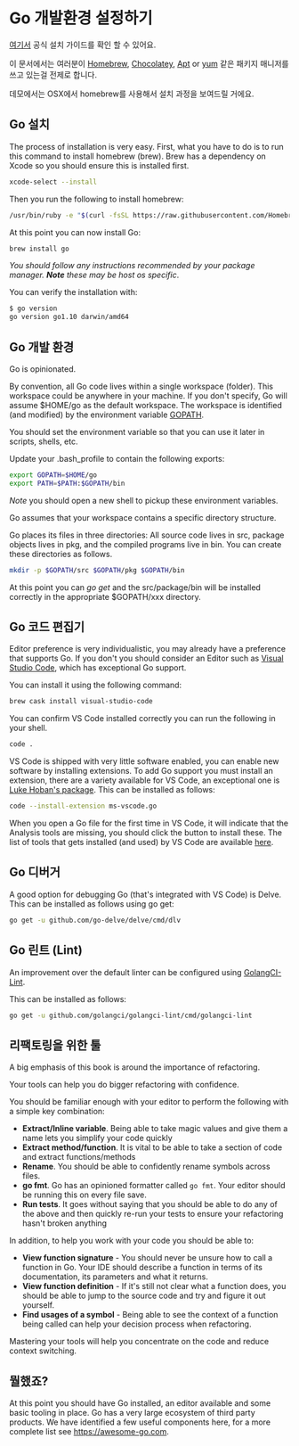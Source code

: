 <!-- # Install Go, set up environment for productivity -->
# Go 개발환경 설정하기

<!-- The official installation instructions for Go are available [here](https://golang.org/doc/install). -->
[여기서](https://golang.org/doc/install) 공식 설치 가이드를 확인 할 수 있어요.

<!-- This guide will assume that you are using a package manager for e.g. [Homebrew](https://brew.sh), [Chocolatey](https://chocolatey.org), [Apt](https://help.ubuntu.com/community/AptGet/Howto) or [yum](https://access.redhat.com/solutions/9934). -->
이 문서에서는 여러분이 [Homebrew](https://brew.sh), [Chocolatey](https://chocolatey.org), [Apt](https://help.ubuntu.com/community/AptGet/Howto) or [yum](https://access.redhat.com/solutions/9934) 같은 패키지 매니저를 쓰고 있는걸 전제로 합니다.

<!-- For demonstration purposes we will show the installation procedure for OSX using Homebrew. -->
데모에서는 OSX에서 homebrew를 사용해서 설치 과정을 보여드릴 거에요.

<!-- ## Installation -->
## Go 설치 

The process of installation is very easy. First, what you have to do is to run this command to install homebrew (brew). Brew has a dependency on Xcode so you should ensure this is installed first.

```sh
xcode-select --install
```

Then you run the following to install homebrew:

```sh
/usr/bin/ruby -e "$(curl -fsSL https://raw.githubusercontent.com/Homebrew/install/master/install)"
```

At this point you can now install Go:

```sh
brew install go
```

*You should follow any instructions recommended by your package manager. **Note** these may be host os specific*.

You can verify the installation with:

```sh
$ go version
go version go1.10 darwin/amd64
```

<!-- ## Go Environment -->
## Go 개발 환경

Go is opinionated.

By convention, all Go code lives within a single workspace (folder). This workspace could be anywhere in your machine. If you don't specify, Go will assume $HOME/go as the default workspace. The workspace is identified (and modified) by the environment variable [GOPATH](https://golang.org/cmd/go/#hdr-GOPATH_environment_variable).

You should set the environment variable so that you can use it later in scripts, shells, etc.

Update your .bash_profile to contain the following exports:

```sh
export GOPATH=$HOME/go
export PATH=$PATH:$GOPATH/bin
```

*Note* you should open a new shell to pickup these environment variables.

Go assumes that your workspace contains a specific directory structure.

Go places its files in three directories: All source code lives in src, package objects lives in pkg, and the compiled programs live in bin. You can create these directories as follows.

```sh
mkdir -p $GOPATH/src $GOPATH/pkg $GOPATH/bin
```

At this point you can _go get_ and the src/package/bin will be installed correctly in the appropriate $GOPATH/xxx directory.

<!-- ## Go Editor -->
## Go 코드 편집기

Editor preference is very individualistic, you may already have a preference that supports Go. If you don't you should consider an Editor such as [Visual Studio Code](https://code.visualstudio.com), which has exceptional Go support.

You can install it using the following command:

```sh
brew cask install visual-studio-code
```

You can confirm VS Code installed correctly you can run the following in your shell.

```sh
code .
```

VS Code is shipped with very little software enabled, you can enable new software by installing extensions. To add Go support you must install an extension, there are a variety available for VS Code, an exceptional one is [Luke Hoban's package](https://github.com/Microsoft/vscode-go). This can be installed as follows:

```sh
code --install-extension ms-vscode.go
```

When you open a Go file for the first time in VS Code, it will indicate that the Analysis tools are missing, you should click the button to install these. The list of tools that gets installed (and used) by VS Code are available [here](https://github.com/Microsoft/vscode-go/wiki/Go-tools-that-the-Go-extension-depends-on).

<!-- ## Go Debugger -->
## Go 디버거

A good option for debugging Go (that's integrated with VS Code) is Delve. This can be installed as follows using go get:

```sh
go get -u github.com/go-delve/delve/cmd/dlv
```

<!-- ## Go Linting -->
## Go 린트 (Lint)

An improvement over the default linter can be configured using [GolangCI-Lint](https://github.com/golangci/golangci-lint).

This can be installed as follows:

```sh
go get -u github.com/golangci/golangci-lint/cmd/golangci-lint
```

<!-- ## Refactoring and your tooling -->
## 리팩토링을 위한 툴

A big emphasis of this book is around the importance of refactoring.

Your tools can help you do bigger refactoring with confidence.

You should be familiar enough with your editor to perform the following with a simple key combination:

- **Extract/Inline variable**. Being able to take magic values and give them a name lets you simplify your code quickly
- **Extract method/function**. It is vital to be able to take a section of code and extract functions/methods
- **Rename**. You should be able to confidently rename symbols across files.
- **go fmt**. Go has an opinioned formatter called `go fmt`. Your editor should be running this on every file save.
- **Run tests**. It goes without saying that you should be able to do any of the above and then quickly re-run your tests to ensure your refactoring hasn't broken anything

In addition, to help you work with your code you should be able to:

- **View function signature** - You should never be unsure how to call a function in Go. Your IDE should describe a function in terms of its documentation, its parameters and what it returns.
- **View function definition** - If it's still not clear what a function does, you should be able to jump to the source code and try and figure it out yourself.
- **Find usages of a symbol** - Being able to see the context of a function being called can help your decision process when refactoring.

Mastering your tools will help you concentrate on the code and reduce context switching.

<!-- ## Wrapping up -->
## 뭘했죠?

At this point you should have Go installed, an editor available and some basic tooling in place. Go has a very large ecosystem of third party products. We have identified a few useful components here, for a more complete list see https://awesome-go.com.
